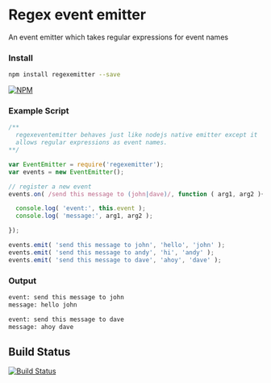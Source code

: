 
# Regex event emitter

An event emitter which takes regular expressions for event names

### Install

```bash
npm install regexemitter --save
```

[![NPM](https://nodei.co/npm/regexemitter.png?downloads=true&stars=true)](https://nodei.co/npm/regexemitter/)

### Example Script

```javascript
/**
  regexeventemitter behaves just like nodejs native emitter except it
  allows regular expressions as event names.
**/

var EventEmitter = require('regexemitter');
var events = new EventEmitter();

// register a new event
events.on( /send this message to (john|dave)/, function ( arg1, arg2 ){

  console.log( 'event:', this.event );
  console.log( 'message:', arg1, arg2 );

});

events.emit( 'send this message to john', 'hello', 'john' );
events.emit( 'send this message to andy', 'hi', 'andy' );
events.emit( 'send this message to dave', 'ahoy', 'dave' );
```

### Output

```bash
event: send this message to john
message: hello john

event: send this message to dave
message: ahoy dave
```

## Build Status

[![Build Status](https://travis-ci.org/missinglink/regexemitter.png?branch=master)](https://travis-ci.org/missinglink/regexemitter)